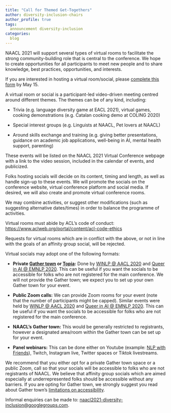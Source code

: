 ```yaml
---
title: "Call for Themed Get-Togethers"
author: diversity-inclusion-chairs
author_profile: true
tags:
  announcement diversity-inclusion
categories:
  blog
---
```


NAACL 2021 will support several types of virtual rooms to facilitate the strong community-building role that is central to the conference. We hope to create opportunities for all participants to meet new people and to share knowledge, best practices, opportunities, and interests. 

If you are interested in hosting a virtual room/social, please [complete this form](https://forms.office.com/r/SDB3eJTPmw) by May 15.

A virtual room or social is a participant-led video-driven meeting centred around different themes. The themes can be of any kind, including:

*   Trivia (e.g. language diversity game at EACL 2021), virtual games, cooking demonstrations (e.g. Catalan cooking demo at COLING 2020)

*   Special interest groups (e.g. Linguists at NAACL, Pet lovers at NAACL)

*   Around skills exchange and training (e.g. giving better presentations, guidance on academic job applications, well-being in AI, mental health support, parenting)

These events will be listed on the NAACL 2021 Virtual Conference webpage with a link to the video session, included in the calendar of events, and publicized. 

Folks hosting socials will decide on its content, timing and length, as well as handle sign-up to these events. We  will promote the socials on the conference website, virtual conference platform and social media. If desired, we will also create and promote virtual conference rooms.

We may combine activities, or suggest other modifications (such as suggesting alternative dates/times) in order to balance the programme of activities.

Virtual rooms must abide by ACL’s code of conduct: <https://www.aclweb.org/portal/content/acl-code-ethics>

Requests for virtual rooms which are in conflict with the above, or not in line with the goals of an affinity group social, will be rejected.

Virtual socials may adopt one of the following formats:

*   **Private [Gather town](https://gather.town) or [Topia](https://topia.io/):** Done by [WINLP @ AACL 2020](http://www.winlp.org/winlp-2020-statellite-workshop-aacl-ijcnlp/) and [Queer in AI @ EMNLP 2020](https://sites.google.com/view/queer-in-ai/emnlp2020?authuser=0). This can be useful if you want the socials to be accessible for folks who are not registered for the main conference. We  will not provide the Gather town;  we expect you to set up your own Gather town  for your event.

*   **Public Zoom calls:** We can provide Zoom rooms for your event (note that the number of participants might be capped). Similar events were held by [WINLP @ AACL 2020](http://www.winlp.org/winlp-2020-statellite-workshop-aacl-ijcnlp/) and [Queer in AI @ EMNLP 2020](https://sites.google.com/view/queer-in-ai/emnlp2020?authuser=0). This can be useful if you want the socials to be accessible for folks who are not registered for the main conference.

*   **NAACL’s Gather town:** This would be generally restricted to registrants, however a designated area/room within the Gather town can be set up for your event.

*   **Panel webinars:** This can be done either on Youtube (example: [NLP with Friends](https://nlpwithfriends.com/)), Twitch, Instagram live, Twitter spaces or Tiktok livestreams.

We recommend that  you either opt for a private Gather town space or a public Zoom, call so that your socials will be accessible to folks who are not registrants of NAACL. We believe that affinity group socials which are aimed especially at underrepresented folks should be accessible without any barriers. If you are opting for Gather town, we strongly suggest you read about Gather town’s [limitations on accessibility](https://support.gather.town/help/accessibility).

Informal enquiries can be made to: [naacl2021-diversity-inclusion@googlegroups.com](mailto:naacl2021-diversity-inclusion@googlegroups.com).
